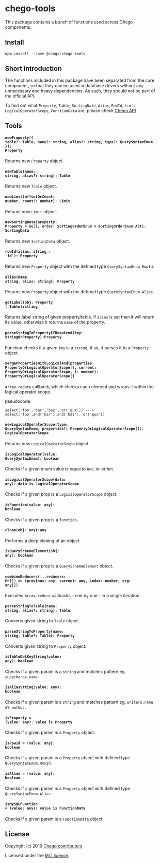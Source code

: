 # chego-tools

This package contains a bunch of functions used across Chego components. 

## Install
```
npm install --save @chego/chego-tools
```

## Short introduction

The functions included in this package have been separated from the core component, so that they can be used in database drivers without any unnecessary and heavy dependencies. As such, they should not be part of the official API.

To find out what `Property`, `Table`, `SortingData`, `Alias`, `RowId`, `Limit`, `LogicalOperatorScope`, `FunctionData` are, please check [Chego API](https://github.com/chegojs/chego-api)

## Tools

#### <code>newProperty({ table?: Table, name?: string, alias?: string, type?: QuerySyntaxEnum }): Property</code>
Returns new `Property` object.

#### <code>newTable(name: string, alias?: string): Table</code>
Returns new `Table` object.

#### <code>newLimit(offsetOrCount: number, count?: number): Limit</code>
Returns new `Limit` object.

#### <code>newSortingData(property: Property = null, order: SortingOrderEnum = SortingOrderEnum.ASC): SortingData</code>
Returns new `SortingData` object.

#### <code>rowId(alias: string = 'id'): Property</code>
Returns new `Property` object with the defined type `QuerySyntaxEnum.RowId`. 

#### <code>alias(name: string, alias: string): Property</code>
Returns new `Property` object with the defined type `QuerySyntaxEnum.Alias`. 

#### <code>getLabel(obj: Property | Table):string</code>
Returns label string of given property/table. If `alias` is set then it will return its value, otherwise it returns `name` of the property.

#### <code>parseStringToPropertyIfRequired(key: StringOrProperty):Property</code>
Function checks if a given `key` is a `string`, if so, it parses it to a `Property` object. 

#### <code>mergePropertiesWithLogicalAnd(properties: PropertyOrLogicalOperatorScope[], current: PropertyOrLogicalOperatorScope, i: number): PropertyOrLogicalOperatorScope[]</code>
`Array.reduce` callback, which checks each element and wraps it within the logical operator scope.

pseudocode 
```
select['foo','bar','baz', or('qux')] ---> select['foo',and('bar'),and('baz'), or('qux')] 
```

#### <code>newLogicalOperatorScope(type: QuerySyntaxEnum, properties?: PropertyOrLogicalOperatorScope[]): LogicalOperatorScope</code>
Returns new `LogicalOperatorScope` object.

#### <code>isLogicalOperator(value: QuerySyntaxEnum): boolean</code>
Checks if a given enum value is equal to `And`, `Or` or `Not`.

#### <code>isLogicalOperatorScope(data: any): data is LogicalOperatorScope</code>
Checks if a given prop is a `LogicalOperatorScope` object.

#### <code>isFunction(value: any): boolean</code>
Checks if a given prop is a `function`.

#### <code>clone(obj: any):any</code>
Performs a deep cloning of an object.

#### <code>isQuerySchemeElement(obj: any): boolean</code>
Checks if a given prop is a `QuerySchemeElement` object.

#### <code>combineReducers(...reducers: Fn[]) => (previous: any, current: any, index: number, org: any[])</code>
Executes `Array.reduce` callbacks - one by one - in a single iteration.

#### <code>parseStringToTable(name: string, alias?: string): Table</code>
Converts given string to `Table` object.

#### <code>parseStringToProperty(name: string, table?: Table): Property</code>
Converts given string to `Property` object.

#### <code>isTableDotKeyString(value: any): boolean</code>
Checks if a given param is a `string` and matches pattern eg. `superheros.name`.

#### <code>isAliasString(value: any): boolean</code>
Checks if a given param is a `string` and matches pattern eg. `writers.name AS author`.

#### <code>isProperty = (value: any): value is Property</code>
Checks if a given param is a `Property` object.

#### <code>isRowId = (value: any): boolean</code>
Checks if a given param is a `Property` object with defined type `QuerySyntaxEnum.RowId`.

#### <code>isAlias = (value: any): boolean</code>
Checks if a given param is a `Property` object with defined type `QuerySyntaxEnum.Alias`.

#### <code>isMySQLFunction = (value: any): value is FunctionData</code>
Checks if a given param is a `FunctionData` object.

## License

Copyright (c) 2019 [Chego contributors](https://github.com/orgs/chegojs/people)

Licensed under the [MIT license](LICENSE).